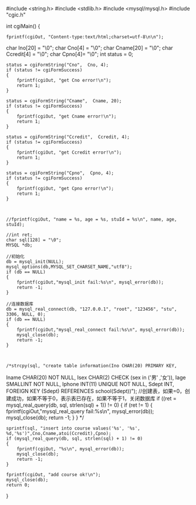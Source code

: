 #include <string.h>
#include <stdlib.h>
#include <mysql/mysql.h>
#include "cgic.h"

int cgiMain()
{

	fprintf(cgiOut, "Content-type:text/html;charset=utf-8\n\n");

  char Ino[20] = "\0";
	char Cno[4] = "\0";
	char Cname[20] = "\0";
	char Ccredit[4] = "\0";
	char Cpno[4]= "\0";
	int status = 0;

	status = cgiFormString("Cno",  Cno, 4);
	if (status != cgiFormSuccess)
	{
		fprintf(cgiOut, "get Cno error!\n");
		return 1;
	}

	status = cgiFormString("Cname",  Cname, 20);
	if (status != cgiFormSuccess)
	{
		fprintf(cgiOut, "get Cname error!\n");
		return 1;
	}

	status = cgiFormString("Ccredit",  Ccredit, 4);
	if (status != cgiFormSuccess)
	{
		fprintf(cgiOut, "get Ccredit error!\n");
		return 1;
	}

	status = cgiFormString("Cpno",  Cpno, 4);
	if (status != cgiFormSuccess)
	{
		fprintf(cgiOut, "get Cpno error!\n");
		return 1;
	}



	//fprintf(cgiOut, "name = %s, age = %s, stuId = %s\n", name, age, stuId);

	//int ret;
	char sql[128] = "\0";
	MYSQL *db;

	//初始化
	db = mysql_init(NULL);
	mysql_options(db,MYSQL_SET_CHARSET_NAME,"utf8");
	if (db == NULL)
	{
		fprintf(cgiOut,"mysql_init fail:%s\n", mysql_error(db));
		return -1;
	}

	//连接数据库
	db = mysql_real_connect(db, "127.0.0.1", "root", "123456", "stu",  3306, NULL, 0);
	if (db == NULL)
	{
		fprintf(cgiOut,"mysql_real_connect fail:%s\n", mysql_error(db));
		mysql_close(db);
		return -1;
	}



	/*strcpy(sql, "create table information(Ino CHAR(20) PRIMARY KEY,
 Iname CHAR(20) NOT NULL,
   Isex CHAR(2) CHECK (sex in ('男' ,'女')),
   Iage SMALLINT NOT NULL,
   Iphone  INT(11) UNIQUE NOT NULL,
   Sdept INT,
   FOREIGN KEY (Sdept) REFERENCES school(Sdept))");
	 //创建表，如果=0，创建成功，如果不等于0，表示表已存在，如果不等于1，关闭数据库
	if ((ret = mysql_real_query(db, sql, strlen(sql) + 1)) != 0)
	{
		if (ret != 1)
		{
			fprintf(cgiOut,"mysql_real_query fail:%s\n", mysql_error(db));
			mysql_close(db);
			return -1;
		}
	} */



	sprintf(sql, "insert into course values('%s', '%s', %d,'%s')",Cno,Cname,atoi(Ccredit),Cpno);
	if (mysql_real_query(db, sql, strlen(sql) + 1) != 0)
	{
		fprintf(cgiOut, "%s\n", mysql_error(db));
		mysql_close(db);
		return -1;
	}

	fprintf(cgiOut, "add course ok!\n");
	mysql_close(db);
	return 0;
}











